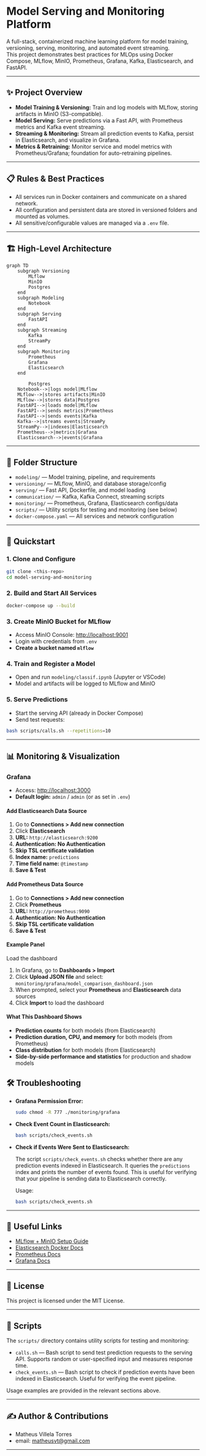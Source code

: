 # Model Serving and Monitoring Platform

A full-stack, containerized machine learning platform for model training, versioning, serving, monitoring, and automated event streaming.  
This project demonstrates best practices for MLOps using Docker Compose, MLflow, MinIO, Prometheus, Grafana, Kafka, Elasticsearch, and FastAPI.

---

## ✨ Project Overview

- **Model Training & Versioning:** Train and log models with MLflow, storing artifacts in MinIO (S3-compatible).
- **Model Serving:** Serve predictions via a Fast API, with Prometheus metrics and Kafka event streaming.
- **Streaming & Monitoring:** Stream all prediction events to Kafka, persist in Elasticsearch, and visualize in Grafana.
- **Metrics & Retraining:** Monitor service and model metrics with Prometheus/Grafana; foundation for auto-retraining pipelines.

---

## 📋 Rules & Best Practices

- All services run in Docker containers and communicate on a shared network.
- All configuration and persistent data are stored in versioned folders and mounted as volumes.
- All sensitive/configurable values are managed via a `.env` file.

---

## 🏗️ High-Level Architecture

```mermaid
graph TD
    subgraph Versioning
        MLflow
        MinIO
        Postgres
    end
    subgraph Modeling
        Notebook
    end
    subgraph Serving
        FastAPI
    end
    subgraph Streaming
        Kafka
        StreamPy
    end
    subgraph Monitoring
        Prometheus
        Grafana
        Elasticsearch
    end

        Postgres
    Notebook-->|logs model|MLflow
    MLflow-->|stores artifacts|MinIO
    MLflow-->|stores data|Postgres
    FastAPI-->|loads model|MLflow
    FastAPI-->|sends metrics|Prometheus
    FastAPI-->|sends events|Kafka
    Kafka-->|streams events|StreamPy
    StreamPy-->|indexes|Elasticsearch
    Prometheus-->|metrics|Grafana
    Elasticsearch-->|events|Grafana
```

---

## 📂 Folder Structure

- `modeling/` — Model training, pipeline, and requirements
- `versioning/` — MLflow, MinIO, and database storage/config
- `serving/` — Fast API, Dockerfile, and model loading
- `communication/` — Kafka, Kafka Connect, streaming scripts
- `monitoring/` — Prometheus, Grafana, Elasticsearch configs/data
- `scripts/` — Utility scripts for testing and monitoring (see below)
- `docker-compose.yaml` — All services and network configuration

---

## 🚀 Quickstart

### 1. Clone and Configure

```bash
git clone <this-repo>
cd model-serving-and-monitoring
```

### 2. Build and Start All Services

```bash
docker-compose up --build
```

### 3. Create MinIO Bucket for MLflow

- Access MinIO Console: [http://localhost:9001](http://localhost:9001)
- Login with credentials from `.env`
- **Create a bucket named `mlflow`**

### 4. Train and Register a Model

- Open and run `modeling/classif.ipynb` (Jupyter or VSCode)
- Model and artifacts will be logged to MLflow and MinIO

### 5. Serve Predictions

- Start the serving API (already in Docker Compose)
- Send test requests:

```bash
bash scripts/calls.sh --repetitions=10
```

---

## 📊 Monitoring & Visualization

### Grafana

- Access: [http://localhost:3000](http://localhost:3000)
- **Default login:** `admin` / `admin` (or as set in `.env`)

#### Add Elasticsearch Data Source

1. Go to **Connections  > Add new connection**
2. Click  **Elasticsearch**
3. **URL:** `http://elasticsearch:9200`
4. **Authentication: No Authentication**
5. **Skip TSL certificate validation**
6. **Index name:** `predictions`
7. **Time field name:** `@timestamp`
8. **Save & Test**

#### Add Prometheus Data Source

1. Go to  **Connections  > Add new connection**
2. Click  **Prometheus**
3. **URL:** `http://prometheus:9090`
4. **Authentication: No Authentication**
5. **Skip TSL certificate validation**
6. **Save & Test**

#### Example Panel

Load the dashboard  

1. In Grafana, go to **Dashboards > Import**  
2. Click **Upload JSON file** and select: `monitoring/grafana/model_comparison_dashboard.json`  
3. When prompted, select your **Prometheus** and **Elasticsearch** data sources  
4. Click **Import** to load the dashboard

#### **What This Dashboard Shows**

- **Prediction counts** for both models (from Elasticsearch)
- **Prediction duration, CPU, and memory** for both models (from Prometheus)
- **Class distribution** for both models (from Elasticsearch)
- **Side-by-side performance and statistics** for production and shadow models

## 🛠️ Troubleshooting

- **Grafana Permission Error:**  
  
  ```bash
  sudo chmod -R 777 ./monitoring/grafana
  ```

- **Check Event Count in Elasticsearch:**  
  
  ```bash
  bash scripts/check_events.sh
  ```

- **Check if Events Were Sent to Elasticsearch:**
  
  The script `scripts/check_events.sh` checks whether there are any prediction events indexed in Elasticsearch. It queries the `predictions` index and prints the number of events found. This is useful for verifying that your pipeline is sending data to Elasticsearch correctly.
  
  Usage:
  
  ```bash
  bash scripts/check_events.sh
  ```

---

## 🔗 Useful Links

- [MLflow + MinIO Setup Guide](https://blog.min.io/setting-up-a-development-machine-with-mlflow-and-minio/)
- [Elasticsearch Docker Docs](https://www.elastic.co/guide/en/elasticsearch/reference/current/docker.html)
- [Prometheus Docs](https://prometheus.io/docs/introduction/overview/)
- [Grafana Docs](https://grafana.com/docs/grafana/latest/)

---

## 📜 License

This project is licensed under the MIT License.

---

## 📑 Scripts

The `scripts/` directory contains utility scripts for testing and monitoring:

- `calls.sh` — Bash script to send test prediction requests to the serving API. Supports random or user-specified input and measures response time.
- `check_events.sh` — Bash script to check if prediction events have been indexed in Elasticsearch. Useful for verifying the event pipeline.

Usage examples are provided in the relevant sections above.

---

## ✍️ Author & Contributions

- Matheus Villela Torres
- email: matheusvt@gmail.com

---